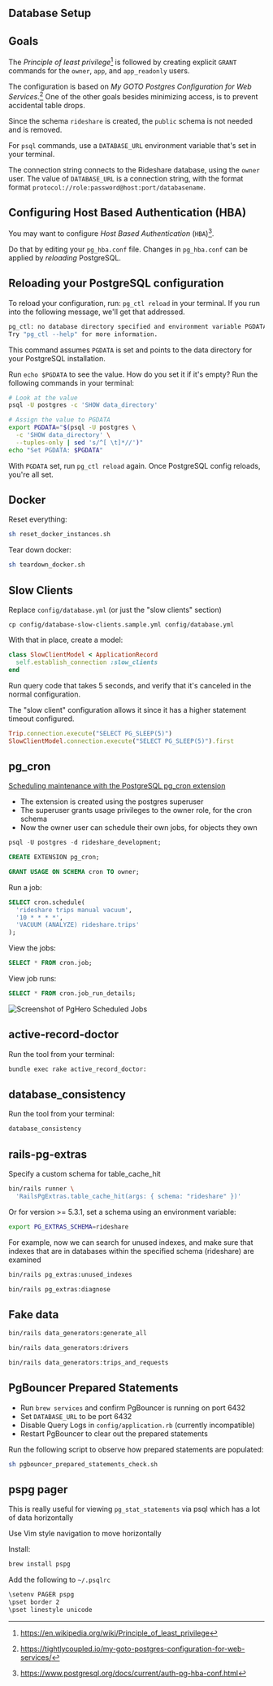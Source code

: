 ## Database Setup

## Goals

The *Principle of least privilege*[^prin] is followed by creating explicit `GRANT` commands for the `owner`, `app`, and `app_readonly` users.

The configuration is based on *My GOTO Postgres Configuration for Web Services*.[^gotocon] One of the other goals besides minimizing access, is to prevent accidental table drops.

Since the schema `rideshare` is created, the `public` schema is not needed and is removed.

For `psql` commands, use a `DATABASE_URL` environment variable that's set in your terminal.

The connection string connects to the Rideshare database, using the `owner` user. The value of `DATABASE_URL` is a connection string, with the format format `protocol://role:password@host:port/databasename`.

[^prin]: <https://en.wikipedia.org/wiki/Principle_of_least_privilege>
[^gotocon]: <https://tightlycoupled.io/my-goto-postgres-configuration-for-web-services/>

## Configuring Host Based Authentication (HBA)

You may want to configure *Host Based Authentication* (`HBA`)[^pghba].

Do that by editing your `pg_hba.conf` file. Changes in `pg_hba.conf` can be applied by *reloading* PostgreSQL.

## Reloading your PostgreSQL configuration

To reload your configuration, run: `pg_ctl reload` in your terminal. If you run into the following message, we'll get that addressed.

```sh
pg_ctl: no database directory specified and environment variable PGDATA unset
Try "pg_ctl --help" for more information.
```

This command assumes `PGDATA` is set and points to the data directory for your PostgreSQL installation.

Run `echo $PGDATA` to see the value. How do you set it if it's empty? Run the following commands in your terminal:

```sh
# Look at the value
psql -U postgres -c 'SHOW data_directory'

# Assign the value to PGDATA
export PGDATA="$(psql -U postgres \
  -c 'SHOW data_directory' \
  --tuples-only | sed 's/^[ \t]*//')"
echo "Set PGDATA: $PGDATA"
```

With `PGDATA` set, run `pg_ctl reload` again. Once PostgreSQL config reloads, you're all set.

[^pghba]: <https://www.postgresql.org/docs/current/auth-pg-hba-conf.html>

## Docker

Reset everything:

```sh
sh reset_docker_instances.sh
```

Tear down docker:

```sh
sh teardown_docker.sh
```

## Slow Clients

Replace `config/database.yml` (or just the "slow clients" section)

```
cp config/database-slow-clients.sample.yml config/database.yml
```

With that in place, create a model:

```ruby
class SlowClientModel < ApplicationRecord
  self.establish_connection :slow_clients
end
```

Run query code that takes 5 seconds, and verify that it's canceled in the normal configuration.

The "slow client" configuration allows it since it has a higher statement timeout configured.

```rb
Trip.connection.execute("SELECT PG_SLEEP(5)")
SlowClientModel.connection.execute("SELECT PG_SLEEP(5)").first
```

## pg_cron

[Scheduling maintenance with the PostgreSQL pg_cron extension](https://docs.aws.amazon.com/AmazonRDS/latest/UserGuide/PostgreSQL_pg_cron.html)

- The extension is created using the postgres superuser
- The superuser grants usage privileges to the owner role, for the cron schema
- Now the owner user can schedule their own jobs, for objects they own

```sql
psql -U postgres -d rideshare_development;

CREATE EXTENSION pg_cron;

GRANT USAGE ON SCHEMA cron TO owner;
```

Run a job:
```sql
SELECT cron.schedule(
  'rideshare trips manual vacuum',
  '10 * * * *',
  'VACUUM (ANALYZE) rideshare.trips'
);
```

View the jobs:
```sql
SELECT * FROM cron.job;
```

View job runs:
```sql
SELECT * FROM cron.job_run_details;
```

![Screenshot of PgHero Scheduled Jobs](https://i.imgur.com/rxRf7Qn.png)

## active-record-doctor

Run the tool from your terminal:

```sh
bundle exec rake active_record_doctor:
```

## database_consistency

Run the tool from your terminal:

```sh
database_consistency
```

## rails-pg-extras

Specify a custom schema for table_cache_hit

```sh
bin/rails runner \
  'RailsPgExtras.table_cache_hit(args: { schema: "rideshare" })'
```

Or for version >= 5.3.1, set a schema using an environment variable:

```sh
export PG_EXTRAS_SCHEMA=rideshare
```

For example, now we can search for unused indexes, and make sure that
indexes that are in databases within the specified schema (rideshare) are examined

```sh
bin/rails pg_extras:unused_indexes
```
```sh
bin/rails pg_extras:diagnose
```


## Fake data

```sh
bin/rails data_generators:generate_all

bin/rails data_generators:drivers

bin/rails data_generators:trips_and_requests
```

## PgBouncer Prepared Statements

- Run `brew services` and confirm PgBouncer is running on port 6432
- Set `DATABASE_URL` to be port 6432
- Disable Query Logs in `config/application.rb` (currently incompatible)
- Restart PgBouncer to clear out the prepared statements


Run the following script to observe how prepared statements are populated:

```sh
sh pgbouncer_prepared_statements_check.sh
```

## pspg pager

This is really useful for viewing `pg_stat_statements` via psql which has a lot of data horizontally

Use Vim style navigation to move horizontally

Install:

```sh
brew install pspg
```

Add the following to `~/.psqlrc`

```sh
\setenv PAGER pspg
\pset border 2
\pset linestyle unicode
```
